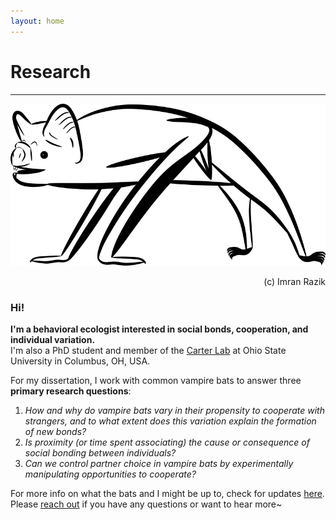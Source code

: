 ```yaml
---
layout: home
---
```

# Research
--- 
<p align="center">
 <img src="/assets/vampterrestrial.png" width="600">  
</p>
<p align="right"> 
 (c) Imran Razik
</p> 

### Hi!
<b> I'm a behavioral ecologist interested in social bonds, cooperation, and individual variation. </b> <br/>
I'm also a PhD student and member of the [Carter Lab](https://socialbat.org/) at Ohio State University in Columbus, OH, USA.
 
For my dissertation, I work with common vampire bats to answer three **primary research questions**: <br/>
1. *How and why do vampire bats vary in their propensity to cooperate with strangers, and to what extent does this variation explain the formation of new bonds?*
2. *Is proximity (or time spent associating) the cause or consequence of social bonding between individuals?* 
3. *Can we control partner choice in vampire bats by experimentally manipulating opportunities to cooperate?*

For more info on what the bats and I might be up to, check for updates [here](https://imranrazik.github.io/Blog.html). <br/>
Please [reach out](https://imranrazik.github.io/About-me.html) if you have any questions or want to hear more~
